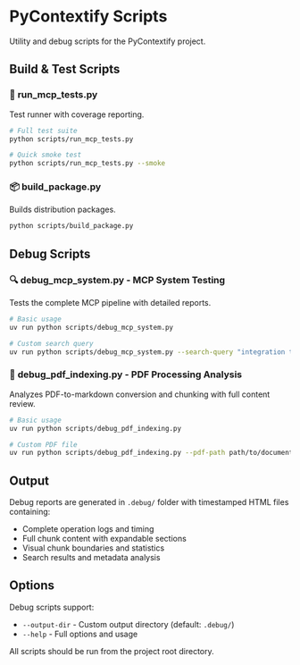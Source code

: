 # PyContextify Scripts

Utility and debug scripts for the PyContextify project.

## Build & Test Scripts

### 🧪 **run_mcp_tests.py**
Test runner with coverage reporting.

```bash
# Full test suite 
python scripts/run_mcp_tests.py

# Quick smoke test
python scripts/run_mcp_tests.py --smoke
```

### 📦 **build_package.py**
Builds distribution packages.

```bash
python scripts/build_package.py
```

## Debug Scripts

### 🔍 **debug_mcp_system.py** - MCP System Testing
Tests the complete MCP pipeline with detailed reports.

```bash
# Basic usage
uv run python scripts/debug_mcp_system.py

# Custom search query
uv run python scripts/debug_mcp_system.py --search-query "integration testing"
```

### 📄 **debug_pdf_indexing.py** - PDF Processing Analysis
Analyzes PDF-to-markdown conversion and chunking with full content review.

```bash
# Basic usage
uv run python scripts/debug_pdf_indexing.py

# Custom PDF file
uv run python scripts/debug_pdf_indexing.py --pdf-path path/to/document.pdf
```

## Output

Debug reports are generated in `.debug/` folder with timestamped HTML files containing:
- Complete operation logs and timing
- Full chunk content with expandable sections
- Visual chunk boundaries and statistics
- Search results and metadata analysis

## Options

Debug scripts support:
- `--output-dir` - Custom output directory (default: `.debug/`)
- `--help` - Full options and usage

All scripts should be run from the project root directory.
